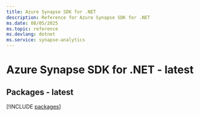 ```yaml
---
title: Azure Synapse SDK for .NET
description: Reference for Azure Synapse SDK for .NET
ms.date: 08/05/2025
ms.topic: reference
ms.devlang: dotnet
ms.service: synapse-analytics
---
```

# Azure Synapse SDK for .NET - latest
## Packages - latest
[!INCLUDE [packages](synapse-index.md)]